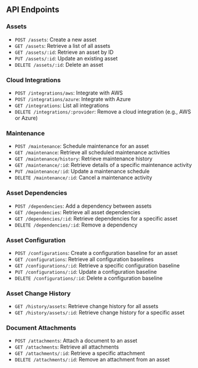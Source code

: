 ## API Endpoints

### Assets
- `POST /assets`: Create a new asset
- `GET /assets`: Retrieve a list of all assets
- `GET /assets/:id`: Retrieve an asset by ID
- `PUT /assets/:id`: Update an existing asset
- `DELETE /assets/:id`: Delete an asset

### Cloud Integrations
- `POST /integrations/aws`: Integrate with AWS
- `POST /integrations/azure`: Integrate with Azure
- `GET /integrations`: List all integrations
- `DELETE /integrations/:provider`: Remove a cloud integration (e.g., AWS or Azure)

### Maintenance
- `POST /maintenance`: Schedule maintenance for an asset
- `GET /maintenance`: Retrieve all scheduled maintenance activities
- `GET /maintenance/history`: Retrieve maintenance history
- `GET /maintenance/:id`: Retrieve details of a specific maintenance activity
- `PUT /maintenance/:id`: Update a maintenance schedule
- `DELETE /maintenance/:id`: Cancel a maintenance activity

### Asset Dependencies
- `POST /dependencies`: Add a dependency between assets
- `GET /dependencies`: Retrieve all asset dependencies
- `GET /dependencies/:id`: Retrieve dependencies for a specific asset
- `DELETE /dependencies/:id`: Remove a dependency

### Asset Configuration
- `POST /configurations`: Create a configuration baseline for an asset
- `GET /configurations`: Retrieve all configuration baselines
- `GET /configurations/:id`: Retrieve a specific configuration baseline
- `PUT /configurations/:id`: Update a configuration baseline
- `DELETE /configurations/:id`: Delete a configuration baseline

### Asset Change History
- `GET /history/assets`: Retrieve change history for all assets
- `GET /history/assets/:id`: Retrieve change history for a specific asset

### Document Attachments
- `POST /attachments`: Attach a document to an asset
- `GET /attachments`: Retrieve all attachments
- `GET /attachments/:id`: Retrieve a specific attachment
- `DELETE /attachments/:id`: Remove an attachment from an asset